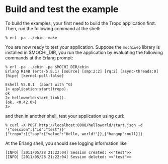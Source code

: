 Build and test the example
==========================

To build the examples, your first need to build the Tropo application first.
Then, run the following command at the shell:

    % erl -pa ../ebin -make

You are now ready to test your application. Suppose the `mochiweb` library is installed
in $MOCHI_DIR, you run the application by evaluating the following commands at the
Erlang prompt:

    % erl -pa ../ebin -pa $MOCHI_DIR/ebin 
    Erlang R14B (erts-5.8.1) [source] [smp:2:2] [rq:2] [async-threads:0] [hipe] [kernel-poll:false]
    
    Eshell V5.8.1  (abort with ^G)
    1> application:start(tropo).
    ok
    2> helloworld:start_link().
    {ok, <0.42.0>}
    3>

and then in another shell, test your application using curl:

    % curl -X POST http://localhost:8000/helloworld/start.json -d '{"session":{"id":"test"}}'
    {"tropo":[{"say":{"value":"Hello, world!"}},{"hangup":null}]}

At the Erlang shell, you should see logging information like

    [INFO] [2011/05/28 21:22:04] Session created: <<"test">>
    [INFO] [2011/05/28 21:22:04] Session deleted: <<"test">>


      
 

